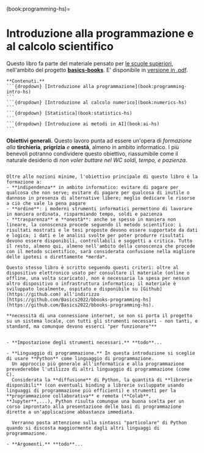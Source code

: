 (book:programming-hs)=
# Introduzione alla programmazione e al calcolo scientifico

Questo libro fa parte del materiale pensato per [le scuole superiori](https://basics2022.github.io/bbooks-hs), nell'ambito del progetto [**basics-books**](https://basics2022.github.io/bbooks). E' disponibile in [versione in .pdf](_build/latex/book.pdf).


````{only} html
**Contenuti.**
```{dropdown} [Introduzione alla programmazione](book:programming-intro-hs)
```
```{dropdown} [Introduzione al calcolo numerico](book:numerics-hs)
```
```{dropdown} [Statistica](book:statistics-hs)
```
```{dropdown} [Introduzione ai metodi in AI](book:ai-hs)
```
````

**Obiettivi generali.** Questo lavoro punta ad essere un'opera di *formazione alla* **tirchieria**, **prigrizia** *e* **onestà**, almeno in ambito informatico. I più benevoli potranno condividere questo obiettivo, riassumibile come il naturale desiderio di *non voler buttare nel WC soldi, tempo, e pazienza*.

```{dropdown} Obiettivi generali

Oltre alle nozioni minime, l'obiettivo principale di questo libro è la formazione a:
- **indipendenza** in ambito informatico: evitare di pagare per qualcosa che non serve; evitare di pagare per qualcosa di inutile o dannoso in presenza di alternative libere; meglio dedicare le risorse a ciò che vale la pena pagare
- **ordine**: i moderni strumenti informatici permettono di lavorare in maniera ordinata, risparmiando tempo, soldi e pazienza
- **trasparenza** e **onestà**: anche se spesso in maniera non lineare, la conoscenza procede seguendo il metodo scientifico: i risultati mostrati e le tesi proposte devono essere supportate da dati e logica; i dati e le analisi svolte per poter produrre risultati devono essere disponibili, controllabili e soggetti a critica. Tutto il resto, almeno qui, almeno nell'ambito della conoscenza che procede con il metodo scientifico, sarà considerata confusione nella migliore delle ipotesi o direttamente *merda*.

Questo stesso libro è scritto seguendo questi criteri: oltre al dispositivo elettronico usato per consultare il materiale (online o offline, una volta scaricato), non è necessaria la spesa per nessun altro dispositivo o infrastruttura informatica; il materiale è sviluppato localmente, ospitato e disponibile su [Github](https://github.com) all'indirizzo [https://github.com/Basics2022/bbooks-programming-hs](https://github.com/Basics2022/bbooks-programming-hs).

**necessità di una connessione internet, se non si porta il progetto su un sistema locale, con tutti gli strumenti necessari - non tanti, e standard, ma comunque devono esserci "per funzionare"**
```

<!--
- Nozioni
- Valutazione e suggerimento risorse, che persegue per quanto possibile l'indipendenza e la libertà in termini di
  - strumenti: è inutile pagare per ciò che non serve o è persino dannoso: meglio concentrare le risorse economiche e di pazienza per quello che davvero ne vale la pena, non credete? Ad esempio
    - inutile comprare computer da 1000€ se non servono, se 100€ possono essere sufficienti
    - inutile comprare servizi, a cominciare da sistemi operativi, che ti legano inutilmente ad aziende dalla morale (ma non staremo a discutere qui della morale) e dai servizi discutibili, in presenza di alternative gratuite per i nostri obiettivi
    - ...
  - conoscenza:
    - utilizzo di strumenti open-source per quanto possibile
    - ...
-->

```{dropdown} **Metodo.**

- **Impostazione degli strumenti necessari.** **todo**...

- **Linguaggio di programmazione.** In questa introduzione si sceglie di usare **Python** come linguaggio di programmazione. 
  Un approccio più generale all'informatica e alla programmazione prevederebbe l'utilizzo di altri linguaggio di programmazione (come C).
  Considerata la **diffusione** di Python, la quantità di **librerie disponibili** (con eventuali binding a librerie sviluppate usando linguaggi di programmazione più efficienti) e strumenti per la **programmazione collaborativa** e remota (**Colab**, **Jupyter**,...), Python risulta comunque una buona scelta per un corso improntato alla presentazione delle basi di programmazione dirette a un'applicazione abbastanza immediata.

  Verranno posta attenzione sulla sintassi "particolare" di Python quando si discosta maggiormente dagli altri linguaggi di programmazione.

- **Argomenti.** **todo**...
```

<!--
````{only} html
**Argomenti.**

```{dropdown} Introduzione alla programmazione
  - Introduzione: 
    - ..., 
    - linguaggi di programmazione, 
    - ...,
    - applicazioni
    - strutture: ..., database
  - Riferimenti ad altre risorse:
    - w3schools.com, programmareinpython.it, 
  - Introduzione alla programmazione:
    - variabili e tipi
    - condizioni e cicli
    - funzioni
    - librerie:
      - standard
      - matematiche
      - grafiche
      - ...
    - programmazione orientata agli oggetti:
      - classi e metodi
      - ereditarietà
  - Esempi di applicazioni
```

```{dropdown} Introduzione al calcolo scientifico
```

````
-->

